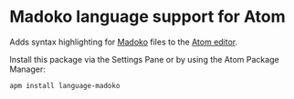 # Madoko language support for Atom

Adds syntax highlighting for [Madoko](http://madoko.org/reference.html) files to the [Atom editor](https://atom.io).

Install this package via the Settings Pane or by using the Atom Package Manager:

    apm install language-madoko